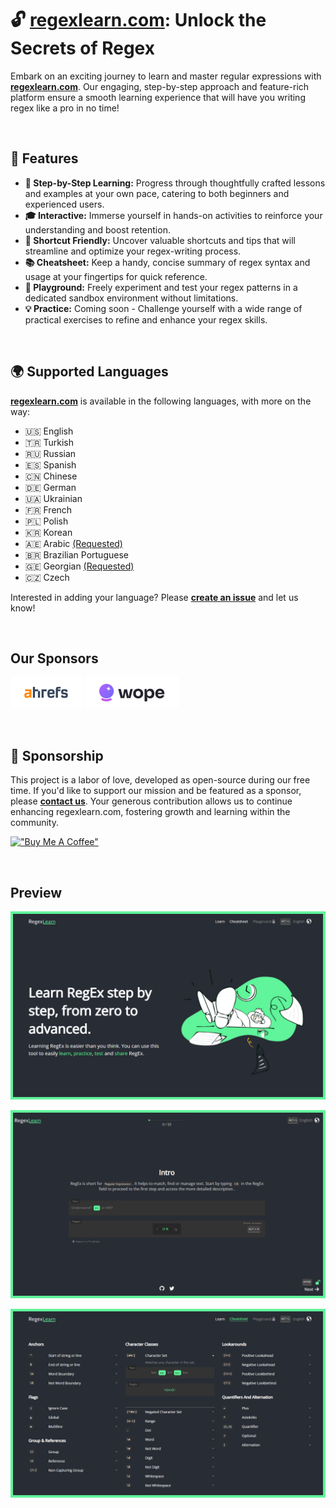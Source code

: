 # **🔓 [regexlearn.com](http://regexlearn.com/): Unlock the Secrets of Regex**

Embark on an exciting journey to learn and master regular expressions with
**[regexlearn.com](https://regexlearn.com/)**. Our engaging, step-by-step approach and feature-rich
platform ensure a smooth learning experience that will have you writing regex like a pro in no time!

<br>

## **🌟 Features**

- **🚶 Step-by-Step Learning:** Progress through thoughtfully crafted lessons and examples at your
  own pace, catering to both beginners and experienced users.
- **🎓 Interactive:** Immerse yourself in hands-on activities to reinforce your understanding and
  boost retention.
- **🚀 Shortcut Friendly:** Uncover valuable shortcuts and tips that will streamline and optimize
  your regex-writing process.
- **📚 Cheatsheet:** Keep a handy, concise summary of regex syntax and usage at your fingertips for
  quick reference.
- **🔬 Playground:** Freely experiment and test your regex patterns in a dedicated sandbox
  environment without limitations.
- **💡 Practice:** Coming soon - Challenge yourself with a wide range of practical exercises to
  refine and enhance your regex skills.

<br>

## **🌍 Supported Languages**

**[regexlearn.com](http://regexlearn.com/)** is available in the following languages, with more on
the way:

- 🇺🇸 English
- 🇹🇷 Turkish
- 🇷🇺 Russian
- 🇪🇸 Spanish
- 🇨🇳 Chinese
- 🇩🇪 German
- 🇺🇦 Ukrainian
- 🇫🇷 French
- 🇵🇱 Polish
- 🇰🇷 Korean
- 🇦🇪 Arabic [(Requested)](https://github.com/aykutkardas/regexlearn.com/issues/163)
- 🇧🇷 Brazilian Portuguese
- 🇬🇪 Georgian [(Requested)](https://github.com/aykutkardas/regexlearn.com/issues/274)
- 🇨🇿 Czech

Interested in adding your language? Please
**[create an issue](https://github.com/aykutkardas/regexlearn.com/issues/new)** and let us know!

<br>

## Our Sponsors

[![Ahrefs](preview/ahrefs.png)](https://ahrefs.com/) [![Wope](preview/wope.png)](https://wope.com)

<br>

## **💖 Sponsorship**

This project is a labor of love, developed as open-source during our free time. If you'd like to
support our mission and be featured as a sponsor, please
**[contact us](mailto:aykutkrds@gmail.com)**. Your generous contribution allows us to continue
enhancing regexlearn.com, fostering growth and learning within the community.

[!["Buy Me A Coffee"](https://www.buymeacoffee.com/assets/img/custom_images/orange_img.png)](https://www.buymeacoffee.com/aykutkardas)

<br>

## Preview

![Preview](preview/preview-landing.png)

![Preview](preview/preview-learn.png)

![Preview](preview/preview-cheatsheet.png)

<br>
